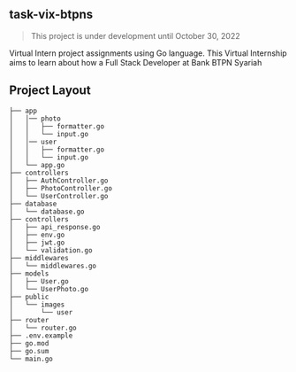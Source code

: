 ## task-vix-btpns

> This project is under development until October 30, 2022

Virtual Intern project assignments using Go language. This Virtual Internship aims to learn about how a Full Stack Developer at Bank BTPN Syariah

## Project Layout

```text
├── app
│   │── photo
│   │   ├── formatter.go
│   │   └── input.go
│   │── user
│   │   ├── formatter.go
│   │   └── input.go
│   └── app.go
├── controllers
│   ├── AuthController.go
│   ├── PhotoController.go
│   └── UserController.go
├── database
│   └── database.go
├── controllers
│   ├── api_response.go
│   ├── env.go
│   ├── jwt.go
│   └── validation.go
├── middlewares
│   └── middlewares.go
├── models
│   ├── User.go
│   └── UserPhoto.go
├── public
│   └── images
│       └── user
├── router
│   └── router.go
├── .env.example
├── go.mod
├── go.sum
└── main.go
```
